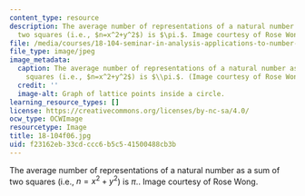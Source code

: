 ```yaml
---
content_type: resource
description: The average number of representations of a natural number as a sum of
  two squares (i.e., $n=x^2+y^2$) is $\pi.$. Image courtesy of Rose Wong.
file: /media/courses/18-104-seminar-in-analysis-applications-to-number-theory-fall-2006/f23162eb33cdccc6b5c541500488cb3b_18-104f06.jpg
file_type: image/jpeg
image_metadata:
  caption: The average number of representations of a natural number as a sum of two
    squares (i.e., $n=x^2+y^2$) is $\\pi.$. (Image courtesy of Rose Wong.)
  credit: ''
  image-alt: Graph of lattice points inside a circle.
learning_resource_types: []
license: https://creativecommons.org/licenses/by-nc-sa/4.0/
ocw_type: OCWImage
resourcetype: Image
title: 18-104f06.jpg
uid: f23162eb-33cd-ccc6-b5c5-41500488cb3b
---
```

The average number of representations of a natural number as a sum of two squares (i.e., $n=x^2+y^2$) is $\pi.$. Image courtesy of Rose Wong.